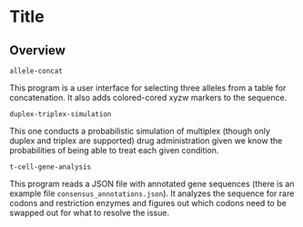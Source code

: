 # Title

## Overview

`allele-concat`

This program is a user interface for selecting three alleles from a table for concatenation. It also adds colored-cored xyzw markers to the sequence.

`duplex-triplex-simulation`

This one conducts a probabilistic simulation of multiplex (though only duplex and triplex are supported) drug administration given we know the probabilities of being able to treat each given condition.

`t-cell-gene-analysis`

This program reads a JSON file with annotated gene sequences (there is an example file `consensus_annotations.json`). It analyzes the sequence for rare codons and restriction enzymes and figures out which codons need to be swapped out for what to resolve the issue.
